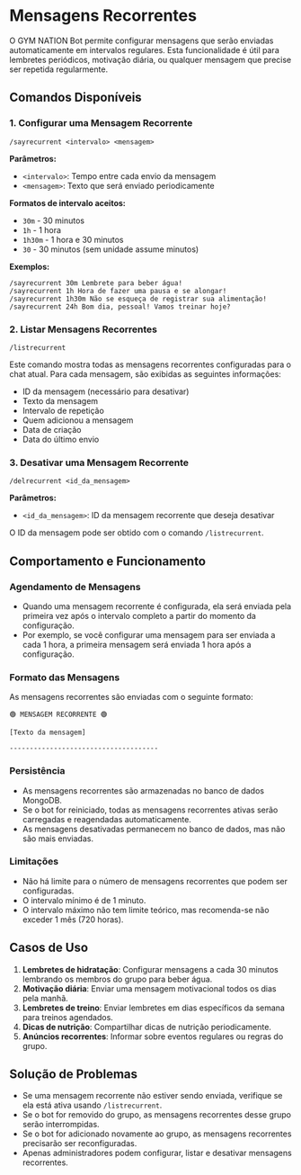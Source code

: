 # Mensagens Recorrentes

O GYM NATION Bot permite configurar mensagens que serão enviadas automaticamente em intervalos regulares. Esta funcionalidade é útil para lembretes periódicos, motivação diária, ou qualquer mensagem que precise ser repetida regularmente.

## Comandos Disponíveis

### 1. Configurar uma Mensagem Recorrente

```
/sayrecurrent <intervalo> <mensagem>
```

**Parâmetros:**
- `<intervalo>`: Tempo entre cada envio da mensagem
- `<mensagem>`: Texto que será enviado periodicamente

**Formatos de intervalo aceitos:**
- `30m` - 30 minutos
- `1h` - 1 hora
- `1h30m` - 1 hora e 30 minutos
- `30` - 30 minutos (sem unidade assume minutos)

**Exemplos:**
```
/sayrecurrent 30m Lembrete para beber água!
/sayrecurrent 1h Hora de fazer uma pausa e se alongar!
/sayrecurrent 1h30m Não se esqueça de registrar sua alimentação!
/sayrecurrent 24h Bom dia, pessoal! Vamos treinar hoje?
```

### 2. Listar Mensagens Recorrentes

```
/listrecurrent
```

Este comando mostra todas as mensagens recorrentes configuradas para o chat atual. Para cada mensagem, são exibidas as seguintes informações:
- ID da mensagem (necessário para desativar)
- Texto da mensagem
- Intervalo de repetição
- Quem adicionou a mensagem
- Data de criação
- Data do último envio

### 3. Desativar uma Mensagem Recorrente

```
/delrecurrent <id_da_mensagem>
```

**Parâmetros:**
- `<id_da_mensagem>`: ID da mensagem recorrente que deseja desativar

O ID da mensagem pode ser obtido com o comando `/listrecurrent`.

## Comportamento e Funcionamento

### Agendamento de Mensagens

- Quando uma mensagem recorrente é configurada, ela será enviada pela primeira vez após o intervalo completo a partir do momento da configuração.
- Por exemplo, se você configurar uma mensagem para ser enviada a cada 1 hora, a primeira mensagem será enviada 1 hora após a configuração.

### Formato das Mensagens

As mensagens recorrentes são enviadas com o seguinte formato:
```
🟢 MENSAGEM RECORRENTE 🟢

[Texto da mensagem]

-------------------------------------
```

### Persistência

- As mensagens recorrentes são armazenadas no banco de dados MongoDB.
- Se o bot for reiniciado, todas as mensagens recorrentes ativas serão carregadas e reagendadas automaticamente.
- As mensagens desativadas permanecem no banco de dados, mas não são mais enviadas.

### Limitações

- Não há limite para o número de mensagens recorrentes que podem ser configuradas.
- O intervalo mínimo é de 1 minuto.
- O intervalo máximo não tem limite teórico, mas recomenda-se não exceder 1 mês (720 horas).

## Casos de Uso

1. **Lembretes de hidratação**: Configurar mensagens a cada 30 minutos lembrando os membros do grupo para beber água.
2. **Motivação diária**: Enviar uma mensagem motivacional todos os dias pela manhã.
3. **Lembretes de treino**: Enviar lembretes em dias específicos da semana para treinos agendados.
4. **Dicas de nutrição**: Compartilhar dicas de nutrição periodicamente.
5. **Anúncios recorrentes**: Informar sobre eventos regulares ou regras do grupo.

## Solução de Problemas

- Se uma mensagem recorrente não estiver sendo enviada, verifique se ela está ativa usando `/listrecurrent`.
- Se o bot for removido do grupo, as mensagens recorrentes desse grupo serão interrompidas.
- Se o bot for adicionado novamente ao grupo, as mensagens recorrentes precisarão ser reconfiguradas.
- Apenas administradores podem configurar, listar e desativar mensagens recorrentes. 